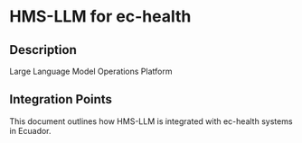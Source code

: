 # HMS-LLM for ec-health

## Description

Large Language Model Operations Platform

## Integration Points

This document outlines how HMS-LLM is integrated with ec-health systems in Ecuador.
